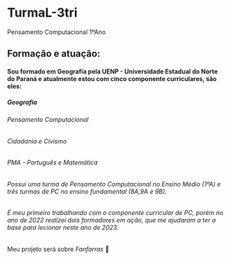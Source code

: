 # TurmaL-3tri
Pensamento Computacional 1ºAno
## Formação e atuação:
#### Sou formado em Geografia pela UENP - Universidade Estadual do Norte do Paraná e atualmente estou com cinco componente curriculares, são eles:
##### *Geografia*
###### *Pensamento Computacional*
###### *Cidadania e Civismo*
###### *PMA - Português e Matemática*
###### Possui uma turma de Pensamento Computacional no Ensino Médio (1ºA) e três turmas de PC no ensino fundamental (8A,9A e 9B).
###### É meu primeiro trabalhando com o componente curricular de PC, porém no ano de 2022 realizei dois formadores em ação, que me ajudaram a ter a base para lecionar neste ano de 2023.

 Meu projeto será sobre _Fanfarras_ 🥁
